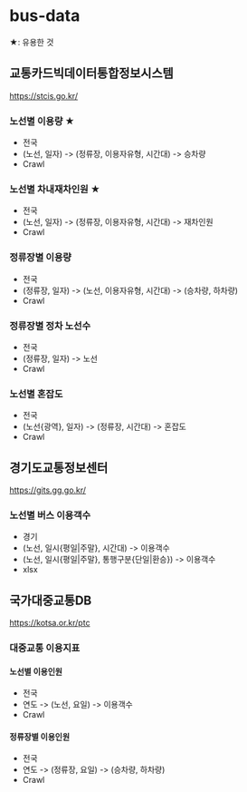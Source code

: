 # bus-data

★: 유용한 것

## 교통카드빅데이터통합정보시스템

https://stcis.go.kr/

### 노선별 이용량 ★

- 전국
- (노선, 일자) -> (정류장, 이용자유형, 시간대) -> 승차량
- Crawl

### 노선별 차내재차인원 ★

- 전국
- (노선, 일자) -> (정류장, 이용자유형, 시간대) -> 재차인원
- Crawl

### 정류장별 이용량

- 전국
- (정류장, 일자) -> (노선, 이용자유형, 시간대) -> (승차량, 하차량)
- Crawl

### 정류장별 정차 노선수

- 전국
- (정류장, 일자) -> 노선
- Crawl

### 노선별 혼잡도

- 전국
- (노선{광역}, 일자) -> (정류장, 시간대) -> 혼잡도
- Crawl

## 경기도교통정보센터

https://gits.gg.go.kr/

### 노선별 버스 이용객수

- 경기
- (노선, 일시{평일|주말}, 시간대) -> 이용객수
- (노선, 일시{평일|주말}, 통행구분{단일|환승}) -> 이용객수
- xlsx

## 국가대중교통DB

https://kotsa.or.kr/ptc

### 대중교통 이용지표

#### 노선별 이용인원

- 전국
- 연도 -> (노선, 요일) -> 이용객수
- Crawl

#### 정류장별 이용인원

- 전국
- 연도 -> (정류장, 요일) -> (승차량, 하차량)
- Crawl
